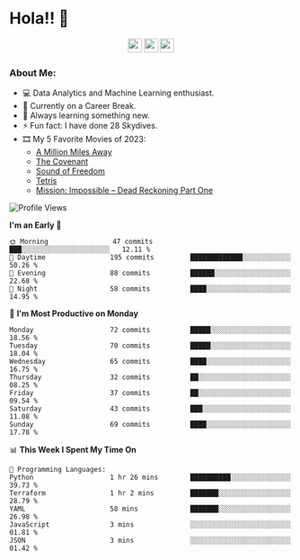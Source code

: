 # Hola!! 👋

<p align="center">
<a href="https://www.linkedin.com/in/salujaamandeep"><img src="https://img.shields.io/badge/linkedin-%230077B5.svg?&style=for-the-badge&logo=linkedin&logoColor=white" height=25></a>
<a href="https://www.twitter.com/salujaamandeep"><img src="https://img.shields.io/badge/twitter-%231DA1F2.svg?&style=for-the-badge&logo=twitter&logoColor=white" height=25></a>
<a href="https://medium.com/@saluja.amandeep"><img src="https://img.shields.io/badge/medium-%2312100E.svg?&style=for-the-badge&logo=medium&logoColor=white" height=25></a></p>

### About Me:

- 💻 Data Analytics and Machine Learning enthusiast.
- 🌱 Currently on a Career Break.
- 📖 Always learning something new.
- ⚡ Fun fact: I have done 28 Skydives.
- 🎞️ My 5 Favorite Movies of 2023:
  - [A Million Miles Away](https://www.imdb.com/title/tt21940010/)
  - [The Covenant](https://www.imdb.com/title/tt4873118/)
  - [Sound of Freedom](https://www.imdb.com/title/tt7599146/)
  - [Tetris](https://www.imdb.com/title/tt12758060/)
  - [Mission: Impossible – Dead Reckoning Part One](https://www.imdb.com/title/tt9603212/)

<!--START_SECTION:waka-->
![Profile Views](http://img.shields.io/badge/Profile%20Views-1-blue)

**I'm an Early 🐤** 

```text
🌞 Morning                47 commits          ███░░░░░░░░░░░░░░░░░░░░░░   12.11 % 
🌆 Daytime                195 commits         █████████████░░░░░░░░░░░░   50.26 % 
🌃 Evening                88 commits          ██████░░░░░░░░░░░░░░░░░░░   22.68 % 
🌙 Night                  58 commits          ████░░░░░░░░░░░░░░░░░░░░░   14.95 % 
```
📅 **I'm Most Productive on Monday** 

```text
Monday                   72 commits          █████░░░░░░░░░░░░░░░░░░░░   18.56 % 
Tuesday                  70 commits          █████░░░░░░░░░░░░░░░░░░░░   18.04 % 
Wednesday                65 commits          ████░░░░░░░░░░░░░░░░░░░░░   16.75 % 
Thursday                 32 commits          ██░░░░░░░░░░░░░░░░░░░░░░░   08.25 % 
Friday                   37 commits          ██░░░░░░░░░░░░░░░░░░░░░░░   09.54 % 
Saturday                 43 commits          ███░░░░░░░░░░░░░░░░░░░░░░   11.08 % 
Sunday                   69 commits          ████░░░░░░░░░░░░░░░░░░░░░   17.78 % 
```


📊 **This Week I Spent My Time On** 

```text
💬 Programming Languages: 
Python                   1 hr 26 mins        ██████████░░░░░░░░░░░░░░░   39.73 % 
Terraform                1 hr 2 mins         ███████░░░░░░░░░░░░░░░░░░   28.79 % 
YAML                     58 mins             ███████░░░░░░░░░░░░░░░░░░   26.98 % 
JavaScript               3 mins              ░░░░░░░░░░░░░░░░░░░░░░░░░   01.81 % 
JSON                     3 mins              ░░░░░░░░░░░░░░░░░░░░░░░░░   01.42 % 
```


<!--END_SECTION:waka-->
